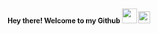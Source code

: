
<h4> Hey there! Welcome to my Github <img src="https://raw.githubusercontent.com/verma-anushka/verma-anushka/master/gifs/wave.gif" width="30px">
<img src="https://github.com/Shiv-sharma-111/Shiv-sharma-111/blob/master/Assets/Earth.gif" width="24px"></h4>

<!--
**ximenafloresberejnoi/ximenafloresberejnoi** is a ✨ _special_ ✨ repository because its `README.md` (this file) appears on your GitHub profile.

Here are some ideas to get you started:

- 🔭 I’m currently working on ...
- 🌱 I’m currently learning ...
- 👯 I’m looking to collaborate on ...
- 🤔 I’m looking for help with ...
- 💬 Ask me about ...
- 📫 How to reach me: ...
- 😄 Pronouns: ...
- ⚡ Fun fact: ...
-->
